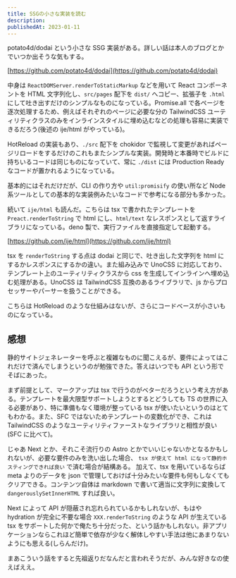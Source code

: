 ```yaml
---
title: SSGの小さな実装を読む
description:
publishedAt: 2023-01-11
---
```


potato4d/dodai という小さな SSG 実装がある。詳しい話は本人のブログとかでいつか出そうな気もする。

[https://github.com/potato4d/dodai](https://github.com/potato4d/dodai)

中身は `ReactDOMServer.renderToStaticMarkup` などを用いて React コンポーネントを HTML 文字列化し、`src/pages` 配下を `dist/` へコピー、拡張子を `.html` にして吐き出すだけのシンプルなものになっている。Promise.all で各ページを逐次処理するため、例えばそれぞれのページに必要な分の TailwindCSS ユーティリティクラスのみをインラインスタイルに埋め込むなどの処理も容易に実装できるだろう(後述の ije/html がやっている)。

HotReload の実装もあり、`./src` 配下を chokidor で監視して変更があればページリロードをするだけのこれもまたシンプルな実装。開発時と本番時でビルドに持ちいるコードは同じものになっていて、常に `./dist` には Production Ready なコードが置かれるようになっている。

基本的にはそれだけだが、CLI の作り方や `util:promisify` の使い所など Node 系ツールとしての基本的な実装例みたいなコードで参考になる部分も多かった。

続いて `ije/html` も読んだ。こちらは tsx で書かれたテンプレートを `Preact.renderToString` で html にし、`html/text` なレスポンスとして返すライブラリになっている。deno 製で、実行ファイルを直接指定して起動する。

[https://github.com/ije/html](https://github.com/ije/html)

tsx を `renderToString` する点は dodai と同じで、吐き出した文字列を html にするかレスポンスにするかの違い。また組み込みで UnoCSS に対応しており、テンプレート上のユーティリティクラスから css を生成してインラインへ埋め込む処理がある。UnoCSS は TailwindCSS 互換のあるライブラリで、js からプロセッサーやパーサーを扱うことができる。

こちらは HotReload のような仕組みはないが、さらにコードベースが小さいものになっている。

## 感想

静的サイトジェネレーターを呼ぶと複雑なものに聞こえるが、要件によってはこれだけで済んでしまうというのが勉強できた。答えはいつでも API という形でそばにあった。

まず前提として、マークアップは tsx で行うのがベターだろうという考え方がある。テンプレートを最大限型サポートしようとするとどうしても TS の世界に入る必要があり、特に準備もなく環境が整っている tsx が使いたいというのはとてもわかる。また、SFC ではないためテンプレートの変数化ができ、これは TailwindCSS のようなユーティリティファーストなライブラリと相性が良い(SFC に比べて)。

じゃあ Next とか、それこそ流行りの Astro とかでいいじゃないかとなるかもしれないが、必要な要件のみを洗い出した場合、 `tsx が使えて html になって静的ホスティングできれば良い` で済む場合が結構ある。 加えて、tsx を用いているならば meta よりのデータを json で管理しておけば十分みたいな要件も何もしなくてもクリアできる。コンテンツ自体は markdown で書いて適当に文字列に変換して `dangerouslySetInnerHTML` すれば良い。

Next によって API が隠蔽され忘れられているかもしれないが、もはや hydration が完全に不要な場合 `XXX.renderToString` のような API が生えている tsx をサポートした何かで俺たち十分だった、という話かもしれない。非アプリケーションならこれほど簡単で依存が少なく解体しやすい手法は他にあまりないようにも思える(しらんだけ)。

まあこういう話をすると先祖返りだなんだと言われそうだが、みんな好きなの使えばええ。
